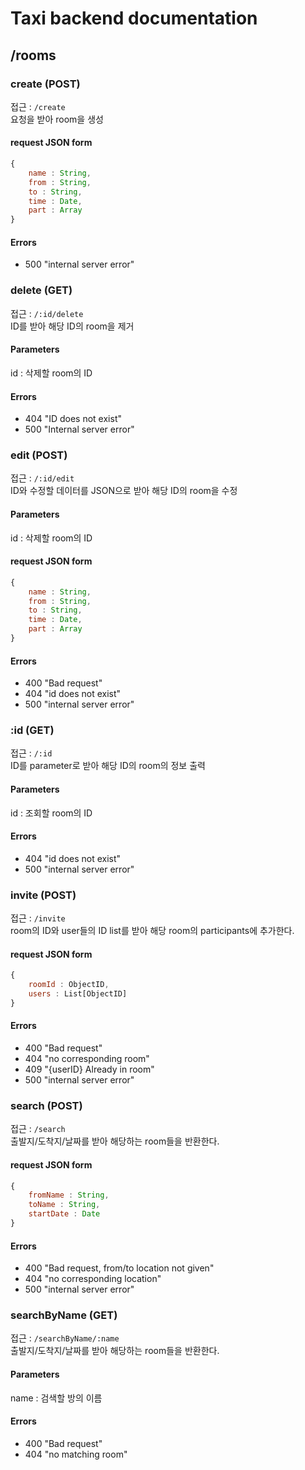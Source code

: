 # Taxi backend documentation

## /rooms

### create (POST)

접근 : `/create`  
요청을 받아 room을 생성

#### request JSON form

```javascript
{
    name : String,
    from : String,
    to : String,
    time : Date,
    part : Array
}
```

#### Errors

- 500 "internal server error"

### delete (GET)

접근 : `/:id/delete`  
ID를 받아 해당 ID의 room을 제거

#### Parameters

id : 삭제할 room의 ID

#### Errors

- 404 "ID does not exist"
- 500 "Internal server error"

### edit (POST)

접근 : `/:id/edit`  
ID와 수정할 데이터를 JSON으로 받아 해당 ID의 room을 수정

#### Parameters

id : 삭제할 room의 ID

#### request JSON form

```javascript
{
    name : String,
    from : String,
    to : String,
    time : Date,
    part : Array
}
```

#### Errors

- 400 "Bad request"
- 404 "id does not exist"
- 500 "internal server error"

### :id (GET)

접근 : `/:id`  
ID를 parameter로 받아 해당 ID의 room의 정보 출력

#### Parameters

id : 조회할 room의 ID

#### Errors

- 404 "id does not exist"
- 500 "internal server error"

### invite (POST)

접근 : `/invite`  
room의 ID와 user들의 ID list를 받아 해당 room의 participants에 추가한다.

#### request JSON form

```javascript
{
    roomId : ObjectID,
    users : List[ObjectID]
}
```

#### Errors

- 400 "Bad request"
- 404 "no corresponding room"
- 409 "{userID} Already in room"
- 500 "internal server error"

### search (POST)

접근 : `/search`  
출발지/도착지/날짜를 받아 해당하는 room들을 반환한다.

#### request JSON form

```javascript
{
    fromName : String,
    toName : String,
    startDate : Date
}
```

#### Errors

- 400 "Bad request, from/to location not given"
- 404 "no corresponding location"
- 500 "internal server error"

### searchByName (GET)

접근 : `/searchByName/:name`  
출발지/도착지/날짜를 받아 해당하는 room들을 반환한다.

#### Parameters

name : 검색할 방의 이름

#### Errors

- 400 "Bad request"
- 404 "no matching room"
